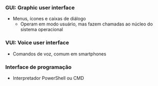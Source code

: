 ### GUI: Graphic user interface
- Menus, ícones e caixas de diálogo 
	- Operam em modo usuário, mas fazem chamadas ao núcleo do sistema operacional
### VUI: Voice user interface
- Comandos de voz, comum em smartphones
### Interface de programação
- Interpretador PowerShell ou CMD
